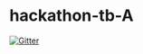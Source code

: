# hackathon-tb-A

[![Gitter](https://badges.gitter.im/2022SM-hackathon-tb-A/community.svg)](https://gitter.im/2022SM-hackathon-tb-A/community?utm_source=badge&utm_medium=badge&utm_campaign=pr-badge)
